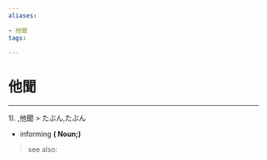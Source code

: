 ```yaml
---
aliases:
    
- 他聞
tags:
    
---
```


# 他聞
---
1).
,他聞 > たぶん,たぶん

- informing
**( Noun;)**
> see also: 
            